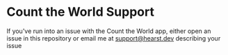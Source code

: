 # Count the World Support
If you've run into an issue with the Count the World app, either open an issue in this repository or email me at support@hearst.dev describing your issue
